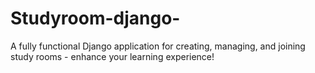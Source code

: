 # Studyroom-django-
A fully functional Django application for creating, managing, and joining study rooms - enhance your learning experience!
